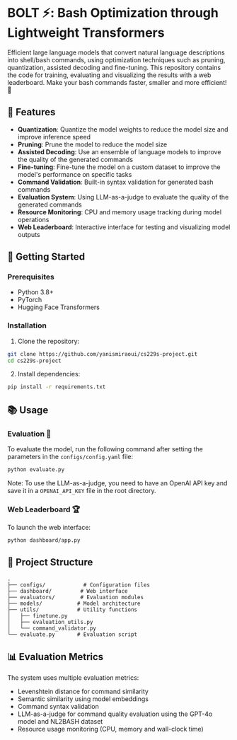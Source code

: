 # BOLT ⚡️: Bash Optimization through Lightweight Transformers

Efficient large language models that convert natural language descriptions into shell/bash commands, using optimization techniques such as pruning, quantization, assisted decoding and fine-tuning. This repository contains the code for training, evaluating and visualizing the results with a web leaderboard. Make your bash commands faster, smaller and more efficient! 🚀

## 🌟 Features

- **Quantization**: Quantize the model weights to reduce the model size and improve inference speed
- **Pruning**: Prune the model to reduce the model size
- **Assisted Decoding**: Use an ensemble of language models to improve the quality of the generated commands
- **Fine-tuning**: Fine-tune the model on a custom dataset to improve the model's performance on specific tasks
- **Command Validation**: Built-in syntax validation for generated bash commands
- **Evaluation System**: Using LLM-as-a-judge to evaluate the quality of the generated commands
- **Resource Monitoring**: CPU and memory usage tracking during model operations
- **Web Leaderboard**: Interactive interface for testing and visualizing model outputs

## 🚀 Getting Started

### Prerequisites

- Python 3.8+
- PyTorch
- Hugging Face Transformers

### Installation

1. Clone the repository:
```bash
git clone https://github.com/yanismiraoui/cs229s-project.git
cd cs229s-project
```

2. Install dependencies:
```bash
pip install -r requirements.txt
```

## 📚 Usage

### Evaluation 🧪

To evaluate the model, run the following command after setting the parameters in the `configs/config.yaml` file:

```bash
python evaluate.py
```

Note: To use the LLM-as-a-judge, you need to have an OpenAI API key and save it in a `OPENAI_API_KEY` file in the root directory.

### Web Leaderboard 🏆

To launch the web interface:

```bash
python dashboard/app.py
```

## 🔧 Project Structure

```
.
├── configs/            # Configuration files
├── dashboard/         # Web interface
├── evaluators/        # Evaluation modules
├── models/           # Model architecture
├── utils/            # Utility functions
│   ├── finetune.py
│   ├── evaluation_utils.py
│   └── command_validator.py
└── evaluate.py       # Evaluation script
```

## 📊 Evaluation Metrics

The system uses multiple evaluation metrics:
- Levenshtein distance for command similarity
- Semantic similarity using model embeddings
- Command syntax validation
- LLM-as-a-judge for command quality evaluation using the GPT-4o model and NL2BASH dataset
- Resource usage monitoring (CPU, memory and wall-clock time)

